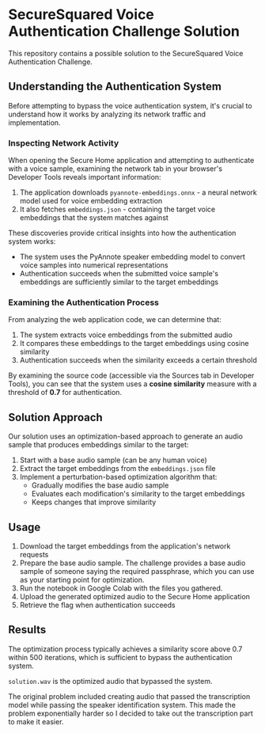 # SecureSquared Voice Authentication Challenge Solution

This repository contains a possible solution to the SecureSquared Voice Authentication Challenge.

## Understanding the Authentication System

Before attempting to bypass the voice authentication system, it's crucial to understand how it works by analyzing its network traffic and implementation.

### Inspecting Network Activity

When opening the Secure Home application and attempting to authenticate with a voice sample, examining the network tab in your browser's Developer Tools reveals important information:

1. The application downloads `pyannote-embeddings.onnx` - a neural network model used for voice embedding extraction
2. It also fetches `embeddings.json` - containing the target voice embeddings that the system matches against

These discoveries provide critical insights into how the authentication system works:

- The system uses the PyAnnote speaker embedding model to convert voice samples into numerical representations
- Authentication succeeds when the submitted voice sample's embeddings are sufficiently similar to the target embeddings

### Examining the Authentication Process

From analyzing the web application code, we can determine that:

1. The system extracts voice embeddings from the submitted audio
2. It compares these embeddings to the target embeddings using cosine similarity
3. Authentication succeeds when the similarity exceeds a certain threshold

By examining the source code (accessible via the Sources tab in Developer Tools), you can see that the system uses a **cosine similarity** measure with a threshold of **0.7** for authentication.

## Solution Approach

Our solution uses an optimization-based approach to generate an audio sample that produces embeddings similar to the target:

1. Start with a base audio sample (can be any human voice)
2. Extract the target embeddings from the `embeddings.json` file
3. Implement a perturbation-based optimization algorithm that:
   - Gradually modifies the base audio sample
   - Evaluates each modification's similarity to the target embeddings
   - Keeps changes that improve similarity

## Usage

1. Download the target embeddings from the application's network requests
2. Prepare the base audio sample. The challenge provides a base audio sample of someone saying the required passphrase, which you can use as your starting point for optimization.
3. Run the notebook in Google Colab with the files you gathered.
4. Upload the generated optimized audio to the Secure Home application
5. Retrieve the flag when authentication succeeds

## Results

The optimization process typically achieves a similarity score above 0.7 within 500 iterations, which is sufficient to bypass the authentication system.

`solution.wav` is the optimized audio that bypassed the system.

The original problem included creating audio that passed the transcription model while passing the speaker identification system. This made the problem exponentially harder so I decided to take out the transcription part to make it easier.
